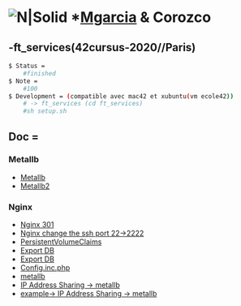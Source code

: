 # ![N|Solid](https://i.ibb.co/vsr6w99/original.png) *[Mgarcia](https://github.com/martingarcialopez) & Corozco
## -ft_services(42cursus-2020//Paris)

```sh
$ Status =
	#finished
$ Note =
	#100
$ Development = (compatible avec mac42 et xubuntu(vm ecole42))
	# -> ft_services (cd ft_services)
	#sh setup.sh
```

## Doc =
### Metallb
* [Metallb](https://medium.com/@shoaib_masood/metallb-network-loadbalancer-minikube-335d846dfdbe)
* [Metallb2](https://medium.com/faun/metallb-configuration-in-minikube-to-enable-kubernetes-service-of-type-loadbalancer-9559739787df)
### Nginx
* [Nginx 301](https://ruedelinfo.com/redirection-nginx/)
* [Nginx change the ssh port 22->2222](https://www.cyberciti.biz/faq/howto-change-ssh-port-on-linux-or-unix-server/)
* [PersistentVolumeClaims](https://kubernetes.io/docs/tutorials/stateful-application/mysql-wordpress-persistent-volume/)
* [Export DB](https://www.digitalocean.com/community/tutorials/how-to-import-and-export-databases-and-reset-a-root-password-in-mysql)
* [Export DB](https://www.digitalocean.com/community/tutorials/how-to-import-and-export-databases-and-reset-a-root-password-in-mysql)
* [Config.inc.php](https://www.jcz.fr/phpmyadmin/)
* [metallb](https://medium.com/@shoaib_masood/metallb-network-loadbalancer-minikube-335d846dfdbe)
* [IP Address Sharing -> metallb](https://metallb.universe.tf/usage/)
* [example-> IP Address Sharing -> metallb](https://github.com/metallb/metallb/issues/271)
